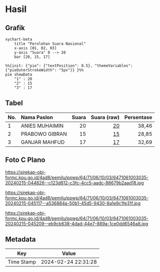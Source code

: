 # Hasil

## Grafik

```mermaid
xychart-beta
    title "Perolehan Suara Nasional"
    x-axis [01, 02, 03]
    y-axis "Suara" 0 --> 20
    bar [20, 15, 17]
```

```mermaid
%%{init: {"pie": {"textPosition": 0.5}, "themeVariables": {"pieOuterStrokeWidth": "5px"}} }%%
pie showData
    "1" : 20
    "2" : 15
    "3" : 17
```

## Tabel

| No. | Nama Paslon    | Suara | Suara (raw) | Persentase |
|:--- |:-------------- | -----:| -----------:| ----------:|
| 1   | ANIES MUHAIMIN | 20    | [20][p-1]   | 38,46      |
| 2   | PRABOWO GIBRAN | 15    | [15][p-2]   | 28,85      |
| 3   | GANJAR MAHFUD  | 17    | [17][p-3]   | 32,69      |


[p-1]: https://github.com/gigit-pemilu/pemilu-2024/blob/main/pilpres/hitung-suara/sub/64-kalimantan-timur/sub/71-kota-balikpapan/sub/06-balikpapan-kota/sub/1003-klandasan-ulu/sub/035-tps/sub/paslon-1.txt
[p-2]: https://github.com/gigit-pemilu/pemilu-2024/blob/main/pilpres/hitung-suara/sub/64-kalimantan-timur/sub/71-kota-balikpapan/sub/06-balikpapan-kota/sub/1003-klandasan-ulu/sub/035-tps/sub/paslon-2.txt
[p-3]: https://github.com/gigit-pemilu/pemilu-2024/blob/main/pilpres/hitung-suara/sub/64-kalimantan-timur/sub/71-kota-balikpapan/sub/06-balikpapan-kota/sub/1003-klandasan-ulu/sub/035-tps/sub/paslon-3.txt

## Foto C Plano

https://sirekap-obj-formc.kpu.go.id/4ad8/pemilu/ppwp/64/71/06/10/03/6471061003035-20240215-044826--c123d812-c3fc-4cc5-aadc-88679b2aad18.jpg

https://sirekap-obj-formc.kpu.go.id/4ad8/pemilu/ppwp/64/71/06/10/03/6471061003035-20240215-045117--a536884a-50b1-45d5-9430-8a1e9c1fe31f.jpg

https://sirekap-obj-formc.kpu.go.id/4ad8/pemilu/ppwp/64/71/06/10/03/6471061003035-20240215-045209--eb9cb638-4dad-44e7-889a-1ce0dd6546a8.jpg


## Metadata

| Key        | Value               |
| ---------- | ------------------- |
| Time Stamp | 2024-02-24 22:31:28 |



